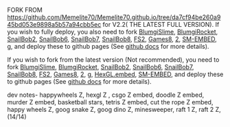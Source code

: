 FORK FROM https://github.com/Memelite70/Memelite70.github.io/tree/da7cf94be260a945bd053e9898a5b57a94cbb5ec for V2.2( THE LATEST FULL VERSION). If you wish to fully deploy, you also need to fork <a href="https://github.com/Memelite70/BlumgiSlime">BlumgiSlime</a>, <a href="https://github.com/Memelite70/BlumgiRocket">BlumgiRocket</a>, <a href="https://github.com/Memelite70/SnailBob2">SnailBob2</a>, <a href="https://github.com/Memelite70/SnailBob6">SnailBob6</a>, <a href="https://github.com/Memelite70/SnailBob7">SnailBob7</a>, <a href="https://github.com/Memelite70/SnailBob8">SnailBob8</a>, <a href="https://github.com/Memelite70/FS2">FS2</a>, <a href="https://github.com/Memelite70/Games8">Games8</a>, <a href="https://github.com/Memelite70/2">2</a>, <a href="https://github.com/Memelite70/SM-EMBED">SM-EMBED</a>, <a href="https://github.com/Memelite70/g">g</a>, and deploy these to github pages (See <a href="https://docs.github.com/en/pages/getting-started-with-github-pages/creating-a-github-pages-site">github docs</a> for more details).

If you wish to fork from the latest version (Not recommended), you need to fork <a href="https://github.com/Memelite70/BlumgiSlime">BlumgiSlime</a>, <a href="https://github.com/Memelite70/BlumgiRocket">BlumgiRocket</a>, <a href="https://github.com/Memelite70/SnailBob2">SnailBob2</a>, <a href="https://github.com/Memelite70/SnailBob6">SnailBob6</a>, <a href="https://github.com/Memelite70/SnailBob7">SnailBob7</a>, <a href="https://github.com/Memelite70/SnailBob8">SnailBob8</a>, <a href="https://github.com/Memelite70/FS2">FS2</a>, <a href="https://github.com/Memelite70/Games8">Games8</a>, <a href="https://github.com/Memelite70/2">2</a>, <a href="https://github.com/Memelite70/g">g</a>, <a href="https://github.com/Memelite70/HexGL.embed">HexGL.embed</a>, <a href="https://github.com/Memelite70/SM-EMBED">SM-EMBED</a>, and deploy these to github pages (See <a href="https://docs.github.com/en/pages/getting-started-with-github-pages/creating-a-github-pages-site">github docs</a> for more details).

dev notes- happywheels Z, hexgl Z , csgo Z embed, doodle Z embed, murder Z embed, basketball stars, tetris Z embed, cut the rope Z embed, happy wheels Z, goog snake Z, goog dino Z, minesweeper, raft 1 Z, raft 2 Z,(14/14)

